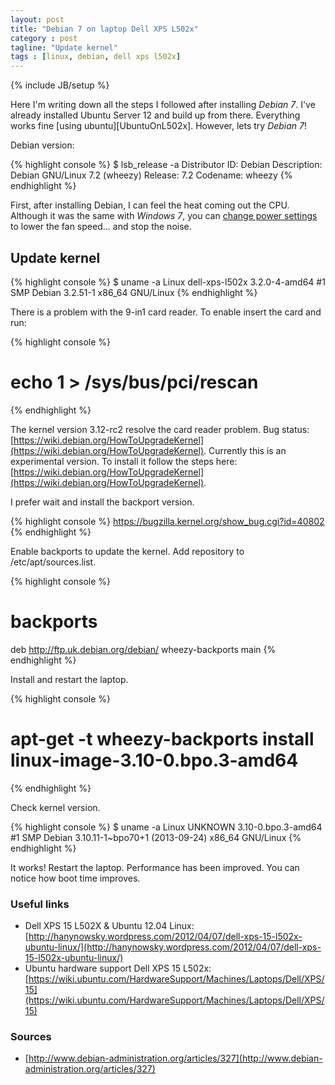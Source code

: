 ```yaml
---
layout: post
title: "Debian 7 on laptop Dell XPS L502x"
category : post
tagline: "Update kernel"
tags : [linux, debian, dell xps l502x]
---
```

{% include JB/setup %}

Here I'm writing down all the steps I followed after installing *Debian 7*. I've already installed Ubuntu Server 12 and build up from there. Everything works fine [using ubuntu][UbuntuOnL502x]. However, lets try *Debian 7*!

Debian version: 

{% highlight console %}
$ lsb_release -a
Distributor ID:	Debian
Description:	Debian GNU/Linux 7.2 (wheezy)
Release:	7.2
Codename:	wheezy
{% endhighlight %}

First, after installing Debian, I can feel the heat coming out the CPU. Although it was the same with *Windows 7*, you can [change power settings](http://en.community.dell.com/support-forums/laptop/f/3518/t/19442104.aspx) to lower the fan speed... and stop the noise.

## Update kernel

{% highlight console %}
$ uname -a
Linux dell-xps-l502x 3.2.0-4-amd64 #1 SMP Debian 3.2.51-1 x86_64 GNU/Linux
{% endhighlight %}

There is a problem with the 9-in1 card reader. To enable insert the card and run:

{% highlight console %}
# echo 1 > /sys/bus/pci/rescan
{% endhighlight %}

The kernel version 3.12-rc2 resolve the card reader problem. Bug status: [https://wiki.debian.org/HowToUpgradeKernel](https://wiki.debian.org/HowToUpgradeKernel). Currently this is an experimental version. To install it follow the steps here: [https://wiki.debian.org/HowToUpgradeKernel](https://wiki.debian.org/HowToUpgradeKernel).

I prefer wait and install the backport version.

{% highlight console %}
https://bugzilla.kernel.org/show_bug.cgi?id=40802
{% endhighlight %}

Enable backports to update the kernel. Add repository to /etc/apt/sources.list.

{% highlight console %}
# backports
deb http://ftp.uk.debian.org/debian/ wheezy-backports main 
{% endhighlight %}

Install and restart the laptop.

{% highlight console %}
# apt-get -t wheezy-backports install linux-image-3.10-0.bpo.3-amd64
{% endhighlight %}

Check kernel version.

{% highlight console %}
$ uname -a
Linux UNKNOWN 3.10-0.bpo.3-amd64 #1 SMP Debian 3.10.11-1~bpo70+1 (2013-09-24) x86_64 GNU/Linux
{% endhighlight %}

It works! Restart the laptop. Performance has been improved. You can notice how boot time improves.

### Useful links
- Dell XPS 15 L502X & Ubuntu 12.04 Linux: [http://hanynowsky.wordpress.com/2012/04/07/dell-xps-15-l502x-ubuntu-linux/](http://hanynowsky.wordpress.com/2012/04/07/dell-xps-15-l502x-ubuntu-linux/)
- Ubuntu hardware support Dell XPS 15 L502x: [https://wiki.ubuntu.com/HardwareSupport/Machines/Laptops/Dell/XPS/15](https://wiki.ubuntu.com/HardwareSupport/Machines/Laptops/Dell/XPS/15)

### Sources
+ [http://www.debian-administration.org/articles/327](http://www.debian-administration.org/articles/327)
